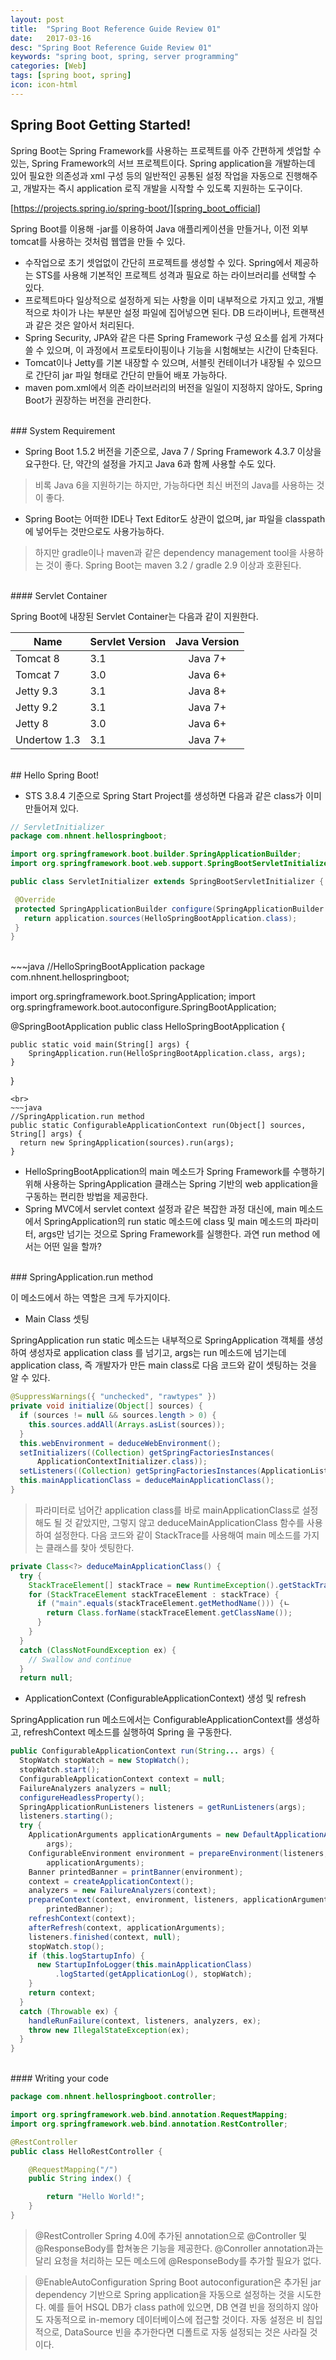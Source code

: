 ```yaml
---
layout: post
title:  "Spring Boot Reference Guide Review 01"
date:   2017-03-16
desc: "Spring Boot Reference Guide Review 01"
keywords: "spring boot, spring, server programming"
categories: [Web]
tags: [spring boot, spring]
icon: icon-html
---
```


## Spring Boot Getting Started!

 Spring Boot는 Spring Framework를 사용하는 프로젝트를 아주 간편하게 셋업할 수 있는, Spring Framework의 서브 프로젝트이다.
 Spring application을 개발하는데 있어 필요한 의존성과 xml 구성 등의 일반적인 공통된 설정 작업을 자동으로 진행해주고, 개발자는 즉시 application 로직 개발을 시작할 수 있도록 지원하는 도구이다.

 [https://projects.spring.io/spring-boot/][spring_boot_official]

 Spring Boot를 이용해 -jar를 이용하여 Java 애플리케이션을 만들거나, 이전 외부 tomcat를 사용하는 것처럼 웹앱을 만들 수 있다.

  * 수작업으로 초기 셋업없이 간단히 프로젝트를 생성할 수 있다. Spring에서 제공하는 STS를 사용해 기본적인 프로젝트 성격과 필요로 하는 라이브러리를 선택할 수 있다.
  * 프로젝트마다 일상적으로 설정하게 되는 사항을 이미 내부적으로 가지고 있고, 개별적으로 차이가 나는 부분만 설정 파일에 집어넣으면 된다. DB 드라이버나, 트랜잭션과 같은 것은 알아서 처리된다.
  * Spring Security, JPA와 같은 다른 Spring Framework 구성 요소를 쉽게 가져다 쓸 수 있으며, 이 과정에서 프로토타이핑이나 기능을 시험해보는 시간이 단축된다.
  * Tomcat이나 Jetty를 기본 내장할 수 있으며, 서블릿 컨테이너가 내장될 수 있으므로 간단히 jar 파일 형태로 간단히 만들어 배포 가능하다.
  * maven pom.xml에서 의존 라이브러리의 버전을 일일이 지정하지 않아도, Spring Boot가 권장하는 버전을 관리한다.

<br>
### System Requirement

 * Spring Boot 1.5.2 버전을 기준으로, Java 7 / Spring Framework 4.3.7 이상을 요구한다. 단, 약간의 설정을 가지고 Java 6과 함께 사용할 수도 있다.
 > 비록 Java 6을 지원하기는 하지만, 가능하다면 최신 버전의 Java를 사용하는 것이 좋다.

 * Spring Boot는 어떠한 IDE나 Text Editor도 상관이 없으며, jar 파일을 classpath에 넣어두는 것만으로도 사용가능하다.
 > 하지만 gradle이나 maven과 같은 dependency management tool을 사용하는 것이 좋다.
 Spring Boot는 maven 3.2 / gradle 2.9 이상과 호환된다.

<br>
#### Servlet Container

 Spring Boot에 내장된 Servlet Container는 다음과 같이 지원한다.

 | Name | Servlet Version | Java Version |
 | ---------- | :--------- | :----------: |
 | Tomcat 8 | 3.1 | Java 7+ |
 | Tomcat 7 | 3.0 | Java 6+ |
 | Jetty 9.3 | 3.1 | Java 8+ |
 | Jetty 9.2 | 3.1 | Java 7+ |
 | Jetty 8 | 3.0 | Java 6+ |
 | Undertow 1.3 | 3.1 | Java 7+ |

<br>
## Hello Spring Boot!

 * STS 3.8.4 기준으로 Spring Start Project를 생성하면 다음과 같은 class가 이미 만들어져 있다.

~~~java
// ServletInitializer
package com.nhnent.hellospringboot;

import org.springframework.boot.builder.SpringApplicationBuilder;
import org.springframework.boot.web.support.SpringBootServletInitializer;

public class ServletInitializer extends SpringBootServletInitializer {

 @Override
 protected SpringApplicationBuilder configure(SpringApplicationBuilder application) {
   return application.sources(HelloSpringBootApplication.class);
 }
}
~~~

<br>
~~~java
//HelloSpringBootApplication
package com.nhnent.hellospringboot;

import org.springframework.boot.SpringApplication;
import org.springframework.boot.autoconfigure.SpringBootApplication;

@SpringBootApplication
public class HelloSpringBootApplication {

	public static void main(String[] args) {
		SpringApplication.run(HelloSpringBootApplication.class, args);
	}
}
~~~
<br>
~~~java
//SpringApplication.run method
public static ConfigurableApplicationContext run(Object[] sources, String[] args) {
  return new SpringApplication(sources).run(args);
}
~~~

 * HelloSpringBootApplication의 main 메소드가 Spring Framework를 수행하기 위해 사용하는 SpringApplication 클래스는 Spring 기반의 web application을 구동하는 편리한 방법을 제공한다.
 * Spring MVC에서 servlet context 설정과 같은 복잡한 과정 대신에, main 메소드에서 SpringApplication의 run static 메소드에 class 및 main 메소드의 파라미터, args만 넘기는 것으로 Spring Framework를 실행한다. 과연 run method 에서는 어떤 일을 할까?

<br>
### SpringApplication.run method

 이 메소드에서 하는 역할은 크게 두가지이다.

 * Main Class 셋팅

 SpringApplication run static 메소드는 내부적으로 SpringApplication 객체를 생성하여 생성자로 application class 를 넘기고, args는 run 메소드에 넘기는데 application class, 즉 개발자가 만든 main class로 다음 코드와 같이 셋팅하는 것을 알 수 있다.

~~~java
@SuppressWarnings({ "unchecked", "rawtypes" })
private void initialize(Object[] sources) {
  if (sources != null && sources.length > 0) {
    this.sources.addAll(Arrays.asList(sources));
  }
  this.webEnvironment = deduceWebEnvironment();
  setInitializers((Collection) getSpringFactoriesInstances(
      ApplicationContextInitializer.class));
  setListeners((Collection) getSpringFactoriesInstances(ApplicationListener.class));
  this.mainApplicationClass = deduceMainApplicationClass();
}
~~~

 > 파라미터로 넘어간 application class를 바로 mainApplicationClass로 설정해도 될 것 같았지만, 그렇지 않고 deduceMainApplicationClass 함수를 사용하여 설정한다. 다음 코드와 같이 StackTrace를 사용해여 main 메소드를 가지는 클래스를 찾아 셋팅한다.

~~~java
private Class<?> deduceMainApplicationClass() {
  try {
    StackTraceElement[] stackTrace = new RuntimeException().getStackTrace();
    for (StackTraceElement stackTraceElement : stackTrace) {
      if ("main".equals(stackTraceElement.getMethodName())) {ㄴ
        return Class.forName(stackTraceElement.getClassName());
      }
    }
  }
  catch (ClassNotFoundException ex) {
    // Swallow and continue
  }
  return null;
~~~
 * ApplicationContext (ConfigurableApplicationContext) 생성 및 refresh

  SpringApplication run 메소드에서는 ConfigurableApplicationContext를 생성하고, refreshContext 메소드를 실행하여
  Spring 을 구동한다.

 ~~~java
 public ConfigurableApplicationContext run(String... args) {
   StopWatch stopWatch = new StopWatch();
   stopWatch.start();
   ConfigurableApplicationContext context = null;
   FailureAnalyzers analyzers = null;
   configureHeadlessProperty();
   SpringApplicationRunListeners listeners = getRunListeners(args);
   listeners.starting();
   try {
     ApplicationArguments applicationArguments = new DefaultApplicationArguments(
         args);
     ConfigurableEnvironment environment = prepareEnvironment(listeners,
         applicationArguments);
     Banner printedBanner = printBanner(environment);
     context = createApplicationContext();
     analyzers = new FailureAnalyzers(context);
     prepareContext(context, environment, listeners, applicationArguments,
         printedBanner);
     refreshContext(context);
     afterRefresh(context, applicationArguments);
     listeners.finished(context, null);
     stopWatch.stop();
     if (this.logStartupInfo) {
       new StartupInfoLogger(this.mainApplicationClass)
           .logStarted(getApplicationLog(), stopWatch);
     }
     return context;
   }
   catch (Throwable ex) {
     handleRunFailure(context, listeners, analyzers, ex);
     throw new IllegalStateException(ex);
   }
 }
 ~~~

<br>
#### Writing your code

~~~java
package com.nhnent.hellospringboot.controller;

import org.springframework.web.bind.annotation.RequestMapping;
import org.springframework.web.bind.annotation.RestController;

@RestController
public class HelloRestController {

    @RequestMapping("/")
    public String index() {

        return "Hello World!";
    }
}
~~~

 > @RestController
  Spring 4.0에 추가된 annotation으로 @Controller 및 @ResponseBody를 합쳐놓은 기능을 제공한다.
  @Conroller annotation과는 달리 요청을 처리하는 모든 메소드에 @ResponseBody를 추가할 필요가 없다.

 > @EnableAutoConfiguration
  Spring Boot autoconfiguration은 추가된 jar dependency 기반으로 Spring application을 자동으로 설정하는 것을 시도한다. 예를 들어 HSQL DB가 class path에 있으면, DB 연결 빈을 정의하지 않아도 자동적으로 in-memory 데이터베이스에 접근할 것이다.
  자동 설정은 비 침입적으로, DataSource 빈을 추가한다면 디폴트로 자동 설정되는 것은 사라질 것이다.

[spring_boot_official]: https://projects.spring.io/spring-boot/
